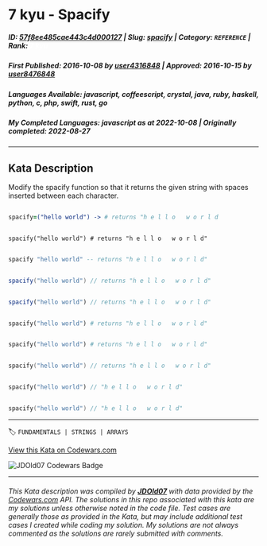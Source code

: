 # 7 kyu - Spacify

##### **ID**: [57f8ee485cae443c4d000127](https://www.codewars.com/kata/57f8ee485cae443c4d000127) | **Slug**: [spacify](https://www.codewars.com/kata/57f8ee485cae443c4d000127) | **Category**: `REFERENCE` | **Rank**: <span style="color:white">7 kyu</span>

##### **First Published**: 2016-10-08 ***by*** [user4316848](https://www.codewars.com/users/user4316848) | **Approved**: 2016-10-15 ***by*** [user8476848](https://www.codewars.com/users/user8476848)

##### **Languages Available**: javascript, coffeescript, crystal, java, ruby, haskell, python, c, php, swift, rust, go

##### **My Completed Languages**: javascript ***as at*** 2022-10-08 | **Originally completed**: 2022-08-27

---

## Kata Description


Modify the spacify function so that it returns the given string with spaces inserted between each character.



```coffeescript

spacify=("hello world") -> # returns "h e l l o   w o r l d

```

```crystal

spacify("hello world") # returns "h e l l o   w o r l d"

```

```haskell

spacify "hello world" -- returns "h e l l o   w o r l d"

```

```java

spacify("hello world") // returns "h e l l o   w o r l d"

```

```javascript

spacify("hello world") // returns "h e l l o   w o r l d"

```

```python

spacify("hello world") # returns "h e l l o   w o r l d"

```

```ruby

spacify("hello world") # returns "h e l l o   w o r l d"

```

```c

spacify("hello world") // returns "h e l l o   w o r l d"

```

```php

spacify("hello world") // "h e l l o   w o r l d"

```

```swift

spacify("hello world") // "h e l l o   w o r l d"

```

---


🏷 `FUNDAMENTALS | STRINGS | ARRAYS`


[View this Kata on Codewars.com](https://www.codewars.com/kata/57f8ee485cae443c4d000127)

![](https://www.codewars.com/users/jdold07/badges/large "JDOld07 Codewars Badge")

---

###### *This Kata description was compiled by [**JDOld07**](https://tpstech.dev) with data provided by the [Codewars.com](https://www.codewars.com) API.  The solutions in this repo associated with this kata are my solutions unless otherwise noted in the code file.  Test cases are generally those as provided in the Kata, but may include additional test cases I created while coding my solution.  My solutions are not always commented as the solutions are rarely submitted with comments.*
